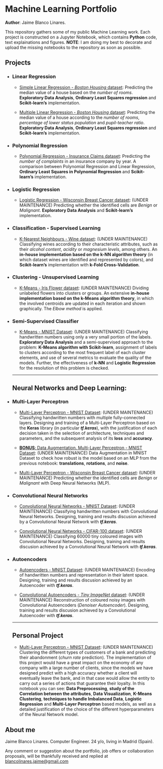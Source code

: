 <!--- Futuro: Pasar de markdown a html para poder meterle un css y que no sea tan soso -->
# Machine Learning Portfolio

**Author**: Jaime Blanco Linares.


This repository gathers some of my public Machine Learning work. Each project is constructed on a Jupyter Notebook, which contains **Python** code, text explainations and figures.  **NOTE**: I am doing my best to decorate and upload the missing notebooks to the repository as soon as possible.

## Projects

- ### Linear Regression

  - [Simple Linear Regression - *Boston Housing* dataset](https://github.com/bljaime/MachineLearning-Portfolio/blob/master/P1_SimpleLinearRegression.ipynb): Predicting the median value of a house based on the *number of rooms*. **Exploratory Data Analysis**,  **Ordinary Least Squares regression** and **Scikit-learn’s** implementation.
  
  - [Multiple Linear Regression - *Boston Housing* dataset](https://github.com/bljaime/MachineLearning-Portfolio/blob/master/P2_MultipleLinearRegression.ipynb): Predicting the median value of a house according to the *number of rooms*, *percentage of lower status population* and *pupil-teacher ratio*. **Exploratory Data Analysis**, **Ordinary Least Squares regression** and **Scikit-learn’s** implementation.
  
- ### Polynomial Regression

  - [Polynomial Regression - Insurance Claims dataset](https://github.com/bljaime/MachineLearning-Portfolio/blob/master/P3_PolynomialRegression.ipynb): Predicting the *number of complaints* in an insurance company by year. A comparison between Polynomial Regression and Linear Regression, **Ordinary Least Squares in Polynomial Regression** and **Scikit-learn’s** implementation.

- ### Logistic Regression

  - [Logistic Regression - Wisconsin Breast Cancer dataset](https://github.com/bljaime/MachineLearning-Portfolio/blob/master/maintenance): (UNDER MAINTENANCE) Predicting whether the identified cells are *Benign* or *Malignant*. **Exploratory Data Analysis** and **Scikit-learn’s** implementation.

- ### Classification - Supervised Learning

  - [K-Nearest Neighbours - Wine dataset](https://github.com/bljaime/MachineLearning-Portfolio/blob/master/maintenance): (UNDER MAINTENANCE) Classifying wines according to their characteristic attributes, such as their *alcohol content*, *acidity* or *magnesium levels*, among others. An **in-house implementation based on the k-NN algorithm theory** (in which dataset wines are identified and represented by colors), and **Scikit-learn’s** implementation with **k-Fold Cross-Validation**.

- ### Clustering - Unsupervised Learning

  - [K-Means - Iris Flower dataset](https://github.com/bljaime/MachineLearning-Portfolio/blob/master/maintenance): (UNDER MAINTENANCE) Dividing unlabeled flowers into clusters or groups. An extensive **in-house implementation based on the k-Means algorithm theory**, in which the involved centroids are updated in each iteration and shown graphically. The *Elbow method* is applied.
  
- ### Semi-Supervised Classifier

  - [K-Means - MNIST Dataset](https://github.com/bljaime/MachineLearning-Portfolio/blob/master/maintenance): (UNDER MAINTENANCE) Classifying handwritten numbers using only a very small portion of the labels. **Exploratory Data Analysis** and a semi-supervised approach to the problem: **K-Means algorithm with Scikit-learn**, assignment of labels to clusters according to the most frequent label of each cluster elements, and use of several metrics to evaluate the quality of the models. Further, the effectiveness of **k-NN** and **Logistic Regression** for the resolution of this problem is checked.
  -----
  ## Neural Networks and Deep Learning:

- ### Multi-Layer Perceptron

  - [Multi-Layer Perceptron - MNIST Dataset](https://github.com/bljaime/MachineLearning-Portfolio/blob/master/maintenance): (UNDER MAINTENANCE) Classifying handwritten numbers with multiple fully-connected layers. Designing and training of a Multi-Layer Perceptron based on the **Keras** library (in particular ***tf.keras***), with the justification of each decision taken in the selection of architecture, techniques and parameters, and the subsequent analysis of its **loss** and **accuracy**.
 
  - [**BONUS**: Data Augmentation. Multi-Layer Perceptron - MNIST Dataset](https://github.com/bljaime/MachineLearning-Portfolio/blob/master/maintenance): (UNDER MAINTENANCE) Data Augmentation in MNIST Dataset to check how robust is the model based on an MLP from the previous notebook: **translations**, **rotations**, and **noise**.
  
  - [Multi-Layer Perceptron - Wisconsin Breast Cancer dataset](https://github.com/bljaime/MachineLearning-Portfolio/blob/master/maintenance): (UNDER MAINTENANCE) Predicting whether the identified cells are *Benign* or *Malignant* with Deep Neural Networks (MLP).

- ### Convolutional Neural Networks

  - [Convolutional Neural Networks - MNIST Dataset](https://github.com/bljaime/MachineLearning-Portfolio/blob/master/maintenance): (UNDER MAINTENANCE) Classifying handwritten numbers with Convolutional Neural Networks. Designing, training and results discusion achieved by a Convolutional Neural Network with ***tf.keras***.
  
  - [Convolutional Neural Networks - CIFAR-100 dataset](https://github.com/bljaime/MachineLearning-Portfolio/blob/master/maintenance): (UNDER MAINTENANCE) Classifying 60000 tiny coloured images with Convolutional Neural Networks. Designing, training and results discusion achieved by a Convolutional Neural Network with ***tf.keras***.
  
- ### Autoencoders

  - [Autoencoders - MNIST Dataset](https://github.com/bljaime/MachineLearning-Portfolio/blob/master/maintenance): (UNDER MAINTENANCE) Encoding of handwritten numbers and representation in their latent space. Designing, training and results discusion achieved by an Autoencoder with ***tf.keras***.
  
  - [Convolutional Autoencoders - *Tiny ImageNet* dataset](https://github.com/bljaime/MachineLearning-Portfolio/blob/master/maintenance): (UNDER MAINTENANCE) Reconstruction of coloured noisy images with Convolutional Autoencoders (*Denoiser Autoencoder*). Designing, training and results discusion achieved by a Convolutional Autoencoder with ***tf.keras***.
  
  -----
  ## Personal Project

  - [Multi-Layer Perceptron - MNIST Dataset](https://github.com/bljaime/MachineLearning-Portfolio/blob/master/maintenance): (UNDER MAINTENANCE) Clustering the different types of customers of a bank and predicting their abandonment (*churn rate* prediction). The implementation of this project would have a great impact on the economy of any company with a large number of clients, since the models we have designed predict with a high accuracy whether a client will eventually leave the bank, and in that case would allow the entity to carry out a series of actions that guarantee their loyalty. In this notebook you can see: **Data Preprocessing**, **study of the Correlation between the attributes**, **Data Visualization**, **K-Means Clustering**, **techniques to handle Imbalanced Data**, **Logistic Regression** and **Multi-Layer Perceptron** based models, as well as a detailed justification of the choice of the different hyperparameters of the Neural Network model.
  
  
## About me

Jaime Blanco Linares.
Computer Engineer.
24 y/o, living in Madrid (Spain).

Any comment or suggestion about the portfolio, job offers or collaboration proposals, will be thankfully received and replied at blancolinares.jaime@gmail.com
